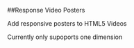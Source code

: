 ##Response Video Posters

Add responsive posters to HTML5 Videos

Currently only supoports one dimension
